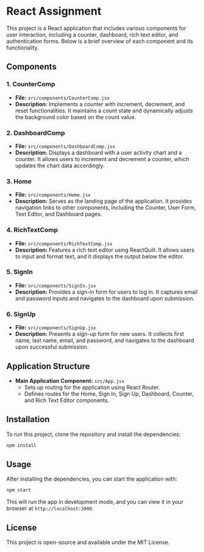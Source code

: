 # React Assignment

This project is a React application that includes various components for user interaction, including a counter, dashboard, rich text editor, and authentication forms. Below is a brief overview of each component and its functionality.

## Components

### 1. CounterComp
- **File:** `src/components/CounterComp.jsx`
- **Description:** Implements a counter with increment, decrement, and reset functionalities. It maintains a count state and dynamically adjusts the background color based on the count value.

### 2. DashboardComp
- **File:** `src/components/DashboardComp.jsx`
- **Description:** Displays a dashboard with a user activity chart and a counter. It allows users to increment and decrement a counter, which updates the chart data accordingly.

### 3. Home
- **File:** `src/components/Home.jsx`
- **Description:** Serves as the landing page of the application. It provides navigation links to other components, including the Counter, User Form, Text Editor, and Dashboard pages.

### 4. RichTextComp
- **File:** `src/components/RichTextComp.jsx`
- **Description:** Features a rich text editor using ReactQuill. It allows users to input and format text, and it displays the output below the editor.

### 5. SignIn
- **File:** `src/components/SignIn.jsx`
- **Description:** Provides a sign-in form for users to log in. It captures email and password inputs and navigates to the dashboard upon submission.

### 6. SignUp
- **File:** `src/components/SignUp.jsx`
- **Description:** Presents a sign-up form for new users. It collects first name, last name, email, and password, and navigates to the dashboard upon successful submission.

## Application Structure

- **Main Application Component:** `src/App.jsx`
  - Sets up routing for the application using React Router.
  - Defines routes for the Home, Sign In, Sign Up, Dashboard, Counter, and Rich Text Editor components.

## Installation

To run this project, clone the repository and install the dependencies:

```bash
npm install
```

## Usage

After installing the dependencies, you can start the application with:

```bash
npm start
```

This will run the app in development mode, and you can view it in your browser at `http://localhost:3000`.

## License

This project is open-source and available under the MIT License.
